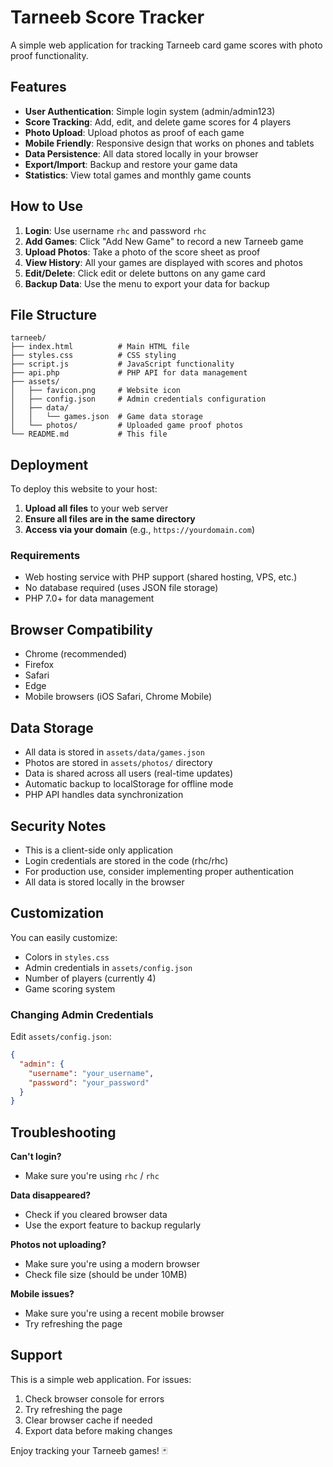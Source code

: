 # Tarneeb Score Tracker

A simple web application for tracking Tarneeb card game scores with photo proof functionality.

## Features

- **User Authentication**: Simple login system (admin/admin123)
- **Score Tracking**: Add, edit, and delete game scores for 4 players
- **Photo Upload**: Upload photos as proof of each game
- **Mobile Friendly**: Responsive design that works on phones and tablets
- **Data Persistence**: All data stored locally in your browser
- **Export/Import**: Backup and restore your game data
- **Statistics**: View total games and monthly game counts

## How to Use

1. **Login**: Use username `rhc` and password `rhc`
2. **Add Games**: Click "Add New Game" to record a new Tarneeb game
3. **Upload Photos**: Take a photo of the score sheet as proof
4. **View History**: All your games are displayed with scores and photos
5. **Edit/Delete**: Click edit or delete buttons on any game card
6. **Backup Data**: Use the menu to export your data for backup

## File Structure

```
tarneeb/
├── index.html          # Main HTML file
├── styles.css          # CSS styling
├── script.js           # JavaScript functionality
├── api.php             # PHP API for data management
├── assets/
│   ├── favicon.png     # Website icon
│   ├── config.json     # Admin credentials configuration
│   ├── data/
│   │   └── games.json  # Game data storage
│   └── photos/         # Uploaded game proof photos
└── README.md           # This file
```

## Deployment

To deploy this website to your host:

1. **Upload all files** to your web server
2. **Ensure all files are in the same directory**
3. **Access via your domain** (e.g., `https://yourdomain.com`)

### Requirements
- Web hosting service with PHP support (shared hosting, VPS, etc.)
- No database required (uses JSON file storage)
- PHP 7.0+ for data management

## Browser Compatibility

- Chrome (recommended)
- Firefox
- Safari
- Edge
- Mobile browsers (iOS Safari, Chrome Mobile)

## Data Storage

- All data is stored in `assets/data/games.json`
- Photos are stored in `assets/photos/` directory
- Data is shared across all users (real-time updates)
- Automatic backup to localStorage for offline mode
- PHP API handles data synchronization

## Security Notes

- This is a client-side only application
- Login credentials are stored in the code (rhc/rhc)
- For production use, consider implementing proper authentication
- All data is stored locally in the browser

## Customization

You can easily customize:
- Colors in `styles.css`
- Admin credentials in `assets/config.json`
- Number of players (currently 4)
- Game scoring system

### Changing Admin Credentials

Edit `assets/config.json`:
```json
{
  "admin": {
    "username": "your_username",
    "password": "your_password"
  }
}
```

## Troubleshooting

**Can't login?**
- Make sure you're using `rhc` / `rhc`

**Data disappeared?**
- Check if you cleared browser data
- Use the export feature to backup regularly

**Photos not uploading?**
- Make sure you're using a modern browser
- Check file size (should be under 10MB)

**Mobile issues?**
- Make sure you're using a recent mobile browser
- Try refreshing the page

## Support

This is a simple web application. For issues:
1. Check browser console for errors
2. Try refreshing the page
3. Clear browser cache if needed
4. Export data before making changes

Enjoy tracking your Tarneeb games! 🃏
